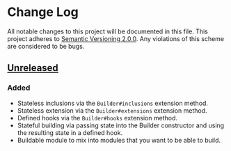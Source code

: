 # Change Log

All notable changes to this project will be documented in this file. This
project adheres to [Semantic Versioning 2.0.0][semver]. Any violations of this
scheme are considered to be bugs.

[semver]: http://semver.org/spec/v2.0.0.html

## [Unreleased][unreleased]

### Added

- Stateless inclusions via the `Builder#inclusions` extension method.
- Stateless extension via the `Builder#extensions` extension method.
- Defined hooks via the `Builder#hooks` extension method.
- Stateful building via passing state into the Builder constructor and using
  the resulting state in a defined hook.
- Buildable module to mix into modules that you want to be able to build.

[unreleased]: https://github.com/michaelherold/module_builder
